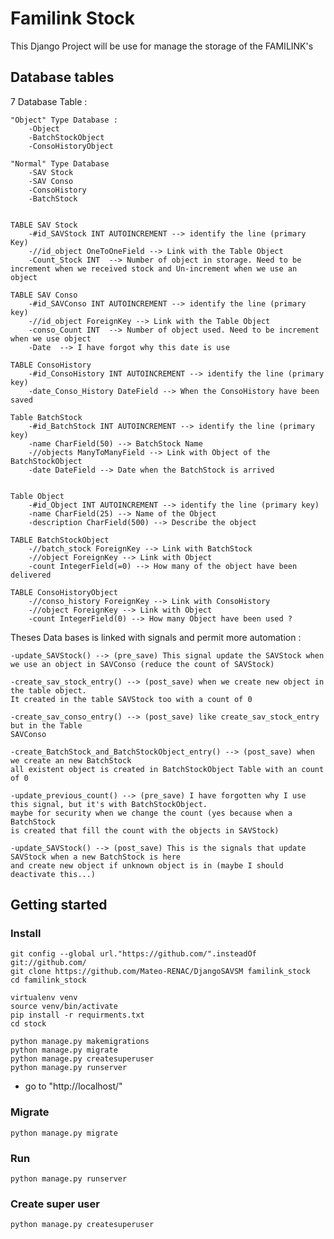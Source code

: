 # Familink Stock

This Django Project will be use for manage the storage of the FAMILINK's

## Database tables
7 Database Table :

    "Object" Type Database :
        -Object
        -BatchStockObject
        -ConsoHistoryObject

    "Normal" Type Database
        -SAV Stock
        -SAV Conso
        -ConsoHistory
        -BatchStock


    TABLE SAV Stock
        -#id_SAVStock INT AUTOINCREMENT --> identify the line (primary Key)
        -//id_object OneToOneField --> Link with the Table Object
        -Count_Stock INT  --> Number of object in storage. Need to be increment when we received stock and Un-increment when we use an object

    TABLE SAV Conso
        -#id_SAVConso INT AUTOINCREMENT --> identify the line (primary key)
        -//id_object ForeignKey --> Link with the Table Object
        -conso_Count INT  --> Number of object used. Need to be increment when we use object
        -Date  --> I have forgot why this date is use

    TABLE ConsoHistory
        -#id_ConsoHistory INT AUTOINCREMENT --> identify the line (primary key)
        -date_Conso_History DateField --> When the ConsoHistory have been saved

    Table BatchStock
        -#id_BatchStock INT AUTOINCREMENT --> identify the line (primary key)
        -name CharField(50) --> BatchStock Name
        -//objects ManyToManyField --> Link with Object of the BatchStockObject
        -date DateField --> Date when the BatchStock is arrived


    Table Object
        -#id_Object INT AUTOINCREMENT --> identify the line (primary key)
        -name CharField(25) --> Name of the Object
        -description CharField(500) --> Describe the object

    TABLE BatchStockObject
        -//batch_stock ForeignKey --> Link with BatchStock
        -//object ForeignKey --> Link with Object
        -count IntegerField(=0) --> How many of the object have been delivered

    TABLE ConsoHistoryObject
        -//conso_history ForeignKey --> Link with ConsoHistory
        -//object ForeignKey --> Link with Object
        -count IntegerField(0) --> How many Object have been used ?



Theses Data bases is linked with signals and permit more automation :

    -update_SAVStock() --> (pre_save) This signal update the SAVStock when
    we use an object in SAVConso (reduce the count of SAVStock)

    -create_sav_stock_entry() --> (post_save) when we create new object in the table object.
    It created in the table SAVStock too with a count of 0

    -create_sav_conso_entry() --> (post_save) like create_sav_stock_entry but in the Table
    SAVConso

    -create_BatchStock_and_BatchStockObject_entry() --> (post_save) when we create an new BatchStock
    all existent object is created in BatchStockObject Table with an count of 0

    -update_previous_count() --> (pre_save) I have forgotten why I use this signal, but it's with BatchStockObject.
    maybe for security when we change the count (yes because when a BatchStock
    is created that fill the count with the objects in SAVStock)

    -update_SAVStock() --> (post_save) This is the signals that update SAVStock when a new BatchStock is here
    and create new object if unknown object is in (maybe I should deactivate this...)

## Getting started

### Install

    git config --global url."https://github.com/".insteadOf git://github.com/
    git clone https://github.com/Mateo-RENAC/DjangoSAVSM familink_stock
    cd familink_stock

    virtualenv venv
    source venv/bin/activate
    pip install -r requirments.txt
    cd stock
    
    python manage.py makemigrations
    python manage.py migrate
    python manage.py createsuperuser
    python manage.py runserver

- go to "http://localhost/"


### Migrate

    python manage.py migrate


### Run

    python manage.py runserver


### Create super user

    python manage.py createsuperuser
